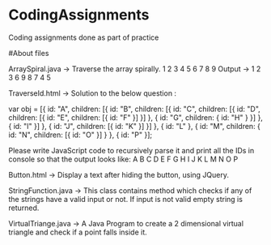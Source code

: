 # CodingAssignments
Coding assignments done as part of practice

#About files

ArraySpiral.java -> Traverse the array spirally.
1 2 3
4 5 6
7 8 9
Output -> 1 2 3 6 9 8 7 4 5

TraverseId.html -> Solution to the below question :

var obj = [{
  id: "A",
  children: [{
    id: "B",
    children: [{
      id: "C",
      children: [{
        id: "D",
        children: [{
          id: "E",
          children: [{
            id: "F"
          }]
        }]
      }, {
        id: "G",
        children: {
          id: "H"
        }
      }]
    }, {
      id: "I"
    }]
  }, {
    id: "J",
    children: [{
      id: "K"
    }]
  }]
}, {
  id: "L"
}, {
  id: "M",
  children: {
    id: "N",
    children: [{
      id: "O"
    }]
  }
}, {
  id: "P"
}];

Please write JavaScript code to recursively parse it and print all the IDs in console so that the output looks like:
A
B
C
D
E
F
G
H
I
J
K
L
M
N
O
P

Button.html -> Display a text after hiding the button, using JQuery.

StringFunction.java -> This class contains method which checks if any of the strings have a valid input or not.
 If input is not valid empty string is returned.
 
 VirtualTriange.java -> A Java Program to create a 2 dimensional virtual triangle and check if a point falls
inside it.




